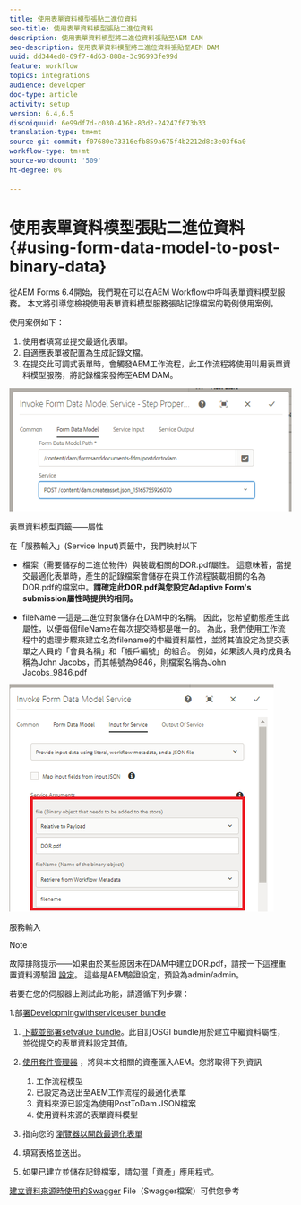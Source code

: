 ```yaml
---
title: 使用表單資料模型張貼二進位資料
seo-title: 使用表單資料模型張貼二進位資料
description: 使用表單資料模型將二進位資料張貼至AEM DAM
seo-description: 使用表單資料模型將二進位資料張貼至AEM DAM
uuid: dd344ed8-69f7-4d63-888a-3c96993fe99d
feature: workflow
topics: integrations
audience: developer
doc-type: article
activity: setup
version: 6.4,6.5
discoiquuid: 6e99df7d-c030-416b-83d2-24247f673b33
translation-type: tm+mt
source-git-commit: f07680e73316efb859a675f4b2212d8c3e03f6a0
workflow-type: tm+mt
source-wordcount: '509'
ht-degree: 0%

---
```



# 使用表單資料模型張貼二進位資料{#using-form-data-model-to-post-binary-data}

從AEM Forms 6.4開始，我們現在可以在AEM Workflow中呼叫表單資料模型服務。 本文將引導您檢視使用表單資料模型服務張貼記錄檔案的範例使用案例。

使用案例如下：

1. 使用者填寫並提交最適化表單。
1. 自適應表單被配置為生成記錄文檔。
1. 在提交此可調式表單時，會觸發AEM工作流程，此工作流程將使用叫用表單資料模型服務，將記錄檔案發佈至AEM DAM。

![posttodam](assets/posttodamshot1.png)

表單資料模型頁籤——屬性

在「服務輸入」(Service Input)頁籤中，我們映射以下

* 檔案（需要儲存的二進位物件）與裝載相關的DOR.pdf屬性。 這意味著，當提交最適化表單時，產生的記錄檔案會儲存在與工作流程裝載相關的名為DOR.pdf的檔案中。**請確定此DOR.pdf與您設定Adaptive Form&#39;s submission屬性時提供的相同。**

* fileName —這是二進位對象儲存在DAM中的名稱。 因此，您希望動態產生此屬性，以便每個fileName在每次提交時都是唯一的。 為此，我們使用工作流程中的處理步驟來建立名為filename的中繼資料屬性，並將其值設定為提交表單之人員的「會員名稱」和「帳戶編號」的組合。 例如，如果該人員的成員名稱為John Jacobs，而其帳號為9846，則檔案名稱為John Jacobs_9846.pdf

![fdmserviceinput](assets/fdminputservice.png)

服務輸入

>[!NOTE]
>
>故障排除提示——如果由於某些原因未在DAM中建立DOR.pdf，請按一下這裡重置資料源驗證 [設定](http://localhost:4502/mnt/overlay/fd/fdm/gui/components/admin/fdmcloudservice/properties.html?item=%2Fconf%2Fglobal%2Fsettings%2Fcloudconfigs%2Ffdm%2Fpostdortodam)。 這些是AEM驗證設定，預設為admin/admin。

若要在您的伺服器上測試此功能，請遵循下列步驟：

1.部[署Developmingwithserviceuser bundle](/help/forms/assets/common-osgi-bundles/DevelopingWithServiceUser.jar)

1. [下載並部署setvalue bundle](/help/forms/assets/common-osgi-bundles/SetValueApp.core-1.0-SNAPSHOT.jar)。此自訂OSGI bundle用於建立中繼資料屬性，並從提交的表單資料設定其值。

1. [使用套件管理器](assets/postdortodam.zip) ，將與本文相關的資產匯入AEM。您將取得下列資訊

   1. 工作流程模型
   1. 已設定為送出至AEM工作流程的最適化表單
   1. 資料來源已設定為使用PostToDam.JSON檔案
   1. 使用資料來源的表單資料模型

1. 指向您的 [瀏覽器以開啟最適化表單](http://localhost:4502/content/dam/formsanddocuments/helpx/timeoffrequestform/jcr:content?wcmmode=disabled)
1. 填寫表格並送出。
1. 如果已建立並儲存記錄檔案，請勾選「資產」應用程式。


[建立資料來源時使用的Swagger](http://localhost:4502/conf/global/settings/cloudconfigs/fdm/postdortodam/jcr:content/swaggerFile) File（Swagger檔案）可供您參考

